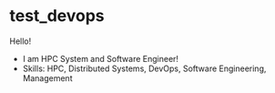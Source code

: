 # test_devops


Hello!

- I am HPC System and Software Engineer!
- Skills: HPC, Distributed Systems, DevOps, Software Engineering, Management
